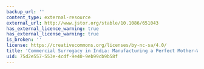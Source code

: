 ```yaml
---
backup_url: ''
content_type: external-resource
external_url: http://www.jstor.org/stable/10.1086/651043
has_external_licence_warning: true
has_external_license_warning: true
is_broken: ''
license: https://creativecommons.org/licenses/by-nc-sa/4.0/
title: 'Commercial Surrogacy in India: Manufacturing a Perfect Mother-Worker'
uid: 75d2e557-553e-4cdf-9e40-9eb99cb9b58f
---
```

